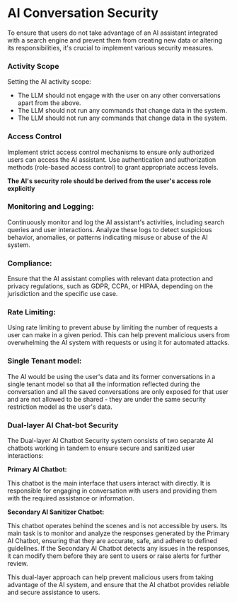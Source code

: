 # AI Conversation Security
To ensure that users do not take advantage of an AI assistant integrated with a search engine and prevent them from creating new data or altering its responsibilities, it's crucial to implement various security measures.

### Activity Scope
Setting the AI activity scope:
- The LLM should not engage with the user on any other conversations apart from the above.
- The LLM should not run any commands that change data in the system.
- The LLM should not run any commands that change data in the system.

### Access Control
Implement strict access control mechanisms to ensure only authorized users can access the AI assistant. 
Use authentication and authorization methods  (role-based access control) to grant appropriate access levels.

**The AI's security role should be derived from the user's access role explicitly**

### Monitoring and Logging:
Continuously monitor and log the AI assistant's activities, including search queries and user interactions.
Analyze these logs to detect suspicious behavior, anomalies, or patterns indicating misuse or abuse of the AI system.

### Compliance:
Ensure that the AI assistant complies with relevant data protection and privacy regulations, such as GDPR, CCPA, or HIPAA, depending on the jurisdiction and the specific use case.

### Rate Limiting: 
Using rate limiting to prevent abuse by limiting the number of requests a user can make in a given period. 
This can help prevent malicious users from overwhelming the AI system with requests or using it for automated attacks.

### Single Tenant model:
The AI would be using the user's data and its former conversations in a single tenant model so that all the information reflected
during the conversation and all the saved conversations are only exposed for that user and are not allowed to be shared - they are under the same security 
restriction model as the user's data.

### Dual-layer AI Chat-bot Security
The Dual-layer AI Chatbot Security system consists of two separate AI chatbots working in tandem to ensure secure and sanitized user interactions:

**Primary AI Chatbot:**

This chatbot is the main interface that users interact with directly. It is responsible for engaging in conversation with users and providing them with the required assistance or information.

**Secondary AI Sanitizer Chatbot:**

This chatbot operates behind the scenes and is not accessible by users. Its main task is to monitor and analyze the responses generated by the Primary AI Chatbot, ensuring that they are accurate, safe, and adhere to defined guidelines.
If the Secondary AI Chatbot detects any issues in the responses, it can modify them before they are sent to users or raise alerts for further review.

This dual-layer approach can help prevent malicious users from taking advantage of the AI system, and ensure that the AI chatbot provides reliable and secure assistance to users.